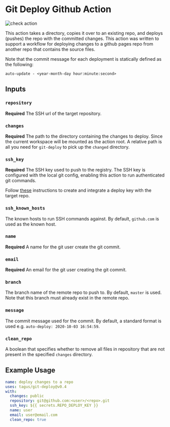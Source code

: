 # Git Deploy Github Action

![check action](https://github.com/tagus/git-deploy/workflows/check%20action/badge.svg?branch=master)

This action takes a directory, copies it over to an existing repo, and deploys (pushes) the repo
with the committed changes. This action was written to support a workflow for deploying changes
to a github pages repo from another repo that contains the source files.

Note that the commit message for each deployment is statically defined as the following:

```
auto-update - <year-month-day hour:minute:second>
```

## Inputs

### `repository`

**Required** The SSH url of the target repository.

### `changes`

**Required** The path to the directory containing the changes to deploy. Since
the current workspace will be mounted as the action root. A relative path is all
you need for `git-deploy` to pick up the `changed` directory.

### `ssh_key`

**Required** The SSH key used to push to the registry. The SSH key is
configured with the local git config, enabling this action to run
authenticated git commands.

Follow [these](https://developer.github.com/v3/guides/managing-deploy-keys/#deploy-keys)
instructions to create and integrate a deploy key with the target repo.

### `ssh_known_hosts`

The known hosts to run SSH commands against. By default, `github.com` is used
as the known host.

### `name`

**Required** A name for the git user create the git commit.

### `email`

**Required** An email for the git user creating the git commit.

### `branch`

The branch name of the remote repo to push to. By default, `master` is used.
Note that this branch must already exist in the remote repo.

### `message`

The commit message used for the commit. By default, a standard format is used
e.g. `auto-deploy: 2020-10-03 16:54:59`.

### `clean_repo`

A boolean that specifies whether to remove all files in repository that are not present
in the specified `changes` directory.

## Example Usage

```yaml
name: deploy changes to a repo
uses: tagus/git-deploy@v0.4
with:
  changes: public
  repository: git@github.com:<user>/<repo>.git
  ssh_key: ${{ secrets.REPO_DEPLOY_KEY }}
  name: user
  email: user@email.com
  clean_repo: true
```
